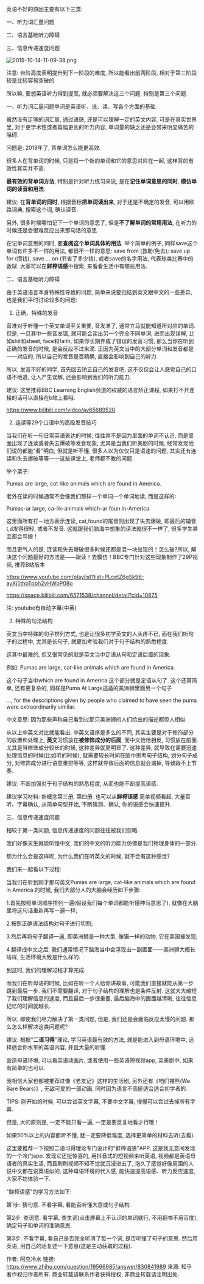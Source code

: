 
英语不好的原因主要有以下三类: 

一、听力词汇量问题

二、语言基础听力障碍

三、信息传递速度问题

![2019-10-14-11-09-38.png](./images/2019-10-14-11-09-38.png)

注意: 台阶高度表明提升到下一阶段的难度, 所以能看出前两阶段, 相对于第三阶段较是比较容易突破的

所以嘛, 要想英语听力得到提高, 就必须要解决这三个问题, 特别是第三个问题. 

一、听力词汇量问题单词是英语听、说、读、写各个方面的基础. 

虽然没有足够的词汇量, 通过语感, 还是可以理解一定的英文内容, 可是在真实世界里, 对于更学术性或者篇幅更长的听力内容, 单词量的缺乏还是会带来明显痛苦的阻碍. 

问题是: 2019年了, 背单词怎么能更高效. 

很多人在背单词的时候, 只是将一个新的单词和它的意思对应在一起,  这样背的有效性其实并不高. 

**最有效的背单词方法**, 特别是针对听力练习来说, 是在**记住单词意思的同时**, **模仿单词的读音和用法**. 

建议: 在**背单词的同时**, 根据音标**把单词读出来**, 对于还是不确定的发音, 可以用欧路词典, 搜索这个词, 确认读音. 

另外, 很多时候哪怕记下一个单词的意思了, 但是**不了解单词的常用用法**, 在听力的时候还是会很难反应出来那句话的意思. 

在记单词意思的同时, 要**查阅这个单词具体的用法**. 举个简单的例子, 同样save这个单词有许多不一样的用法, 都很不一样的意思: save from (救助/免去); save up for (攒钱), save ... on (节省了多少钱), 或者save的名字用法, 代表球类比赛中的救球. 大家可以在**鲜榨语感**中搜索, 来看看生活中有哪些用法. 

二、语言基础听力障碍

由于英语语言本身特殊性导致的问题, 简单来说要归结到英文跟中文的一些差异, 也是我们平时讨论较多的问题: 

1. 正确、特殊的发音

音准对于听懂一个英文单词至关重要, 音发准了, 通常立马就能知道所对应的单词. 但是, 一旦其中一些音发错, 就可能会读出另一个完全不同单词, 进而出现误解, 比如shit和sheet, face和faith, 如果你长期养成了错误的发音习惯, 那么当你在听到正确的发音的时候, 是会反应不过来滴. 正因为英文当中的大部分单词和发音都是一一对应的, 所以自己的发音是否精确, 直接会影响到自己的听力. 

所以, 发音不好的同学, 首先回去矫正自己的发音吧, 这不仅仅会让人感觉自己的口语不地道, 让人产生误解, 还会影响到我们的听力能力. 

建议: 这里推荐BBC Learning English频道的权威的语言矫正课程, 如果打不开连接的话可以直接在b站上看哦. 

https://www.bilibili.com/video/av65689520

2. 连读等29个口语中的高级发音技巧

当我们在听一句日常英语表达的时候, 往往并不是因为里面的单词不认识, 而是里面出现了连读或者失去爆破等发音现象, 尤其是当我们听美剧的时候, 经常发现他们说的都能"看"明白, 但就是听不懂, 很多人以为仅仅只是语速的问题, 其实还有连读和失去爆破等等——这些课堂上, 老师都不教的问题. 

举个栗子: 

Pumas are large, cat-like animals which are found in America.

老外在读的时候通常不会像我们那样一个单词一个单词地读, 而是这样的: 

Pumas-ar large, ca-lik-animals which-ar foun in-America.

这里面所有打－地方表示连读, cat,found的尾音则出现了失去爆破, 即最后的辅音t,d发得很轻, 或者不发音. 这就跟我们脑海中想象的读法就很不一样了, 很多学生甚至都会骂娘！

而且更气人的是, 连读和失去爆破很多时候还都是混一块出现的！怎么破?所以, 解决这个问题最好的方法是——跟读！去模仿！BBC专门针对这些现象制作了29P视频, 推荐B站版本

https://www.youtube.com/playlist?list=PLcetZ6gSk96-ayXj5thbTpbh2vHWpP08o

https://space.bilibili.com/6571538/channel/detail?cid=10875

注: youtube有自动字幕(中英)

3. 特殊的句法结构

英文当中特殊的句子排列方式, 也是让很多初学英文的人头疼不已, 而在我们听句子的过程中, 尤其是长句子, 就更加考验我们对于句子结构的熟悉程度. 

这其中最难的, 但又很常见的就是英文当中定语从句和定语后置的现象. 

例如: Pumas are large, cat-like animals which are found in America.

这个句子当中which are found in America.这个部分就是定语从句了. 这个还算简单, 还有更复杂的, 同样是Puma At Large逃遁的美洲狮里面另一个句子

…, for the descriptions given by people who claimed to have seen the puma were extraordinarily similar.

中文意思: 因为那些声称自己看到过那只美洲狮的人们给出的描述都惊人相似. 

从以上中英文对比就能看出, 中英文语序是多么的不同, 其实主要是对于修饰部分的放置和处理上, **英文**习惯放在**被修饰成分的后面**, 而中文恰恰相反, 习惯放在前面. 尤其是当修饰成分较长的时候, 这种差异就更明显了. 这种差异, 就导致在需要迅速处理信息的时候(比如听的时候), 就需要较长时间在脑中思考句子结构, 划分句子成分, 对修饰成分进行语意重排等等, 这样就导致后面的信息就会漏掉, 导致跟不上节奏. 

建议: 不断加强对于句子结构的熟悉程度, 从而也能不断提高语感. 

建议学习材料: 新概念第三册, 第四册. 也可以从**鲜榨语感** 简单视频看起, 大量盲听、字幕确认, 从简单句型开始, 不断猜测、确认, 你的语感会快速提升. 

三、信息传递速度问题

相较于第一类问题, 信息传递速度的问题往往被我们忽略. 

我们好像天生就能听懂中文, 我们的中文的听力能力仿佛是我们物理身体的一部分. 

那为什么会是这样呢, 为什么我们在听英文的时候, 就不会有这种感觉?

我们来一起看以下过程: 

当我们在听到刚才那句英文Pumas are large, cat-like animals which are found in America.的时候, 我们大部分人的大脑会经历如下步骤: 

1.首先按照单词顺序排列一遍(假设我们每个单词都能听懂神马意思了), 就像在大脑里将这句话重新再写一遍一样; 

2.按照正确语法结构对句子进行切割; 

3.然后再将句子翻译一遍, 即美洲狮是一种大型, 像猫一样的动物, 它在美国被发现; 

4.翻译成中文之后, 我们通常情况下脑海当中会浮现出一副画面——美洲狮大概长啥样, 生活环境大致是什么样的. 

到这时, 我们的理解过程才算完成. 

而我们在听母语的时候, 比如在听一个人给你讲故事, 可能我们直接就能从第一步跳到最后一步. 我们不需要翻译, 对于句子结构的理解也是条件反射. 这就大大缩短了我们理解信息的速度, 而且最后一步很重要, 最后脑海中的画面越清晰, 往往信息记忆的时间就越长. 

所以, 即使我们尽力解决了第一类问题, 但是, 我们还是会面临反应太慢的问题. 那么怎么样解决这类问题呢?

建议: 根据"**二语习得**"理论, 学习英语最有效的方法, 就是能进入到母语环境中, 选择适合你水平的英语内容, 并且大量的听懂. 

营造母语环境, 可以看英语动画片, 或者使用一些英语短视频app, 英美剧中, 如果有简单的也可以. 

我相信大家也都被推荐过像《老友记》这样的生活剧, 另外还有《咱们裸熊(We Bare Bears)》, 无敌可爱的一部动画, 同时因为语言不高挺适合适合初学者的. 

TIPS: 刚开始的时候, 可以尝试英文字幕, 不要中文字幕, 慢慢可以尝试去掉所有字幕. 

但是, 大的原则是, 一定不能只看一遍, 一定是要反复地看才行哦！

如果50%以上的内容都听不懂, 就一定要降低难度, 选择更简单的材料去听(去看). 

这里要推荐一下按照二语习得理论专门设计的"鲜榨语感"APP, 这是我无意间发现的一个冷门app. 发现它还挺惊喜的, 用抖音式的短视频来听英语, 视频都是英语母语者的真实生活, 而且刷刷视频不知不觉就沉浸进去了, 泡久了感觉好像周围的人说中文都在说英语似的, 这种母语环境的代入感, 能快速提高语感、听力反应速度, 大家不妨体验一下. 

"鲜榨语感"的学习方法如下: 

第1步: 猜句意. 不看字幕, 看能否听懂大意或句子结构. 

第2步: 查词意. 看字幕, 查生词(点击屏幕上不认识的单词就行, 不用翻书不用百度), 确定句子和单词的准确意思. 

第3步: 不看字幕, 看自己是否完全听清了每一个词, 是否听懂了句子的意思. 然后用英语, 用自己的话复述一下意思(这是主动获取的过程). 

作者: 阿克冷水
链接: https://www.zhihu.com/question/19566985/answer/830841989
来源: 知乎
著作权归作者所有. 商业转载请联系作者获得授权, 非商业转载请注明出处. 

